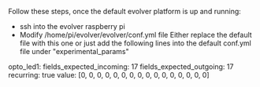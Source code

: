 Follow these steps, once the default evolver platform is up and running: 

* ssh into the evolver raspberry pi
* Modify /home/pi/evolver/evolver/conf.yml file 
Either replace the default file with this one or just add the following lines into the default conf.yml file under "experimental_params"

opto_led1:
    fields_expected_incoming: 17
    fields_expected_outgoing: 17
    recurring: true
    value: [0, 0, 0, 0, 0, 0, 0, 0, 0, 0, 0, 0, 0, 0, 0, 0]
